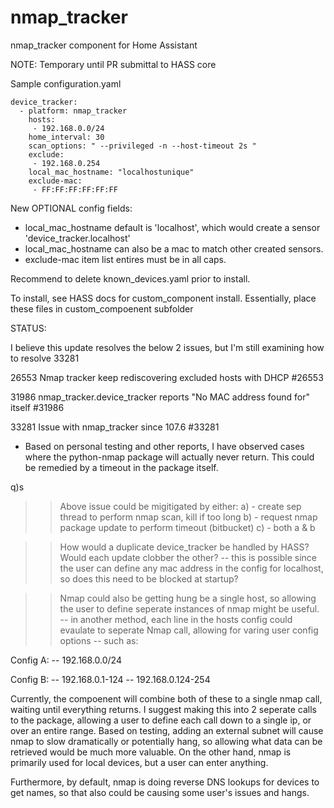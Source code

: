 # nmap_tracker
nmap_tracker component for Home Assistant

NOTE: Temporary until PR submittal to HASS core

Sample configuration.yaml

```
device_tracker:
  - platform: nmap_tracker
    hosts:
     - 192.168.0.0/24
    home_interval: 30
    scan_options: " --privileged -n --host-timeout 2s "
    exclude:
     - 192.168.0.254
    local_mac_hostname: "localhostunique"
    exclude-mac:
     - FF:FF:FF:FF:FF:FF
```
New OPTIONAL config fields:

- local_mac_hostname default is 'localhost', which would create a sensor 'device_tracker.localhost'
- local_mac_hostname can also be a mac to match other created sensors.
- exclude-mac item list entires must be in all caps.

Recommend to delete known_devices.yaml prior to install.

To install, see HASS docs for custom_component install.
Essentially, place these files in custom_compoenent subfolder


STATUS:

I believe this update resolves the below 2 issues, but I'm still examining how to resolve 33281

26553
Nmap tracker keep rediscovering excluded hosts with DHCP #26553

31986
nmap_tracker.device_tracker reports "No MAC address found for" itself #31986

33281
Issue with nmap_tracker since 107.6 #33281
- Based on personal testing and other reports, I have observed cases where the python-nmap package will actually never return. This could be remedied by a timeout in the package itself.

q)s

>> Above issue could be migitigated by either:
a) - create sep thread to perform nmap scan, kill if too long
b) - request nmap package update to perform timeout (bitbucket)
c) - both a & b 

>> How would a duplicate device_tracker be handled by HASS? Would each update clobber the other?
-- this is possible since the user can define any mac address in the config for localhost, so does this need to be blocked at startup?

>> Nmap could also be getting hung be a single host, so allowing the user to define seperate instances of nmap might be useful.
-- in another method, each line in the hosts config could evaulate to seperate Nmap call, allowing for varing user config options
-- such as:

Config A:
-- 192.168.0.0/24

Config B:
-- 192.168.0.1-124
-- 192.168.0.124-254

Currently, the compoenent will combine both of these to a single nmap call, waiting until everything returns. I suggest making this into 2 seperate calls to the package, allowing a user to define each call down to a single ip, or over an entire range. Based on testing, adding an external subnet will cause nmap to slow dramatically or potentially hang, so allowing what data can be retrieved would be much more valuable. On the other hand, nmap is primarily used for local devices, but a user can enter anything. 

Furthermore, by default, nmap is doing reverse DNS lookups for devices to get names, so that also could be causing some user's issues and hangs.


